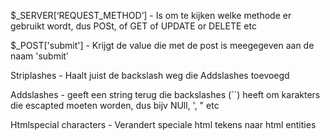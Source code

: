 $_SERVER[‘REQUEST_METHOD’]
    - Is om te kijken welke methode er gebruikt wordt, dus POSt, of GET of UPDATE or DELETE etc

$_POST['submit']
    - Krijgt de value die met de post is meegegeven aan de naam 'submit'

Striplashes
    - Haalt juist de backslash weg die Addslashes toevoegd

Addslashes
    - geeft een string terug die backslashes (``) heeft om karakters die escapted moeten worden, dus bijv NUll, ', " etc

Htmlspecial characters 
    - Verandert speciale html tekens naar html entities